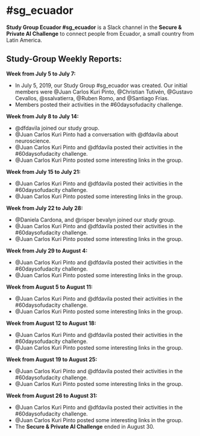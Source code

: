 # \#sg_ecuador
**Study Group Ecuador \#sg_ecuador** is a Slack channel in the **Secure & Private AI Challenge** to connect people from Ecuador, a small country from Latin America.

## Study-Group Weekly Reports:

**Week from July 5 to July 7:**
- In July 5, 2019, our Study Group #sg_ecuador was created. Our initial members were @Juan Carlos Kuri Pinto, @Christian Tutivén, @Gustavo Cevallos, @ssalvatierra, @Ruben Romo, and @Santiago Frias.
- Members posted their activities in the #60daysofudacity challenge.

**Week from July 8 to July 14:**
- @dfdavila joined our study group.
- @Juan Carlos Kuri Pinto had a conversation with @dfdavila about neuroscience.
- @Juan Carlos Kuri Pinto and @dfdavila posted their activities in the #60daysofudacity challenge.
- @Juan Carlos Kuri Pinto posted some interesting links in the group.

**Week from July 15 to July 21:**
- @Juan Carlos Kuri Pinto and @dfdavila posted their activities in the #60daysofudacity challenge.
- @Juan Carlos Kuri Pinto posted some interesting links in the group.

**Week from July 22 to July 28:**
- @Daniela Cardona, and @risper bevalyn joined our study group.
- @Juan Carlos Kuri Pinto and @dfdavila posted their activities in the #60daysofudacity challenge.
- @Juan Carlos Kuri Pinto posted some interesting links in the group.

**Week from July 29 to August 4:**
- @Juan Carlos Kuri Pinto and @dfdavila posted their activities in the #60daysofudacity challenge.
- @Juan Carlos Kuri Pinto posted some interesting links in the group.

**Week from August 5 to August 11:**
- @Juan Carlos Kuri Pinto and @dfdavila posted their activities in the #60daysofudacity challenge.
- @Juan Carlos Kuri Pinto posted some interesting links in the group.

**Week from August 12 to August 18:**
- @Juan Carlos Kuri Pinto and @dfdavila posted their activities in the #60daysofudacity challenge.
- @Juan Carlos Kuri Pinto posted some interesting links in the group.

**Week from August 19 to August 25:**
- @Juan Carlos Kuri Pinto and @dfdavila posted their activities in the #60daysofudacity challenge.
- @Juan Carlos Kuri Pinto posted some interesting links in the group.

**Week from August 26 to August 31:**
- @Juan Carlos Kuri Pinto and @dfdavila posted their activities in the #60daysofudacity challenge.
- @Juan Carlos Kuri Pinto posted some interesting links in the group.
- The **Secure & Private AI Challenge** ended in August 30.
